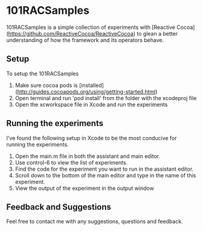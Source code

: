 # 101RACSamples

101RACSamples is a simple collection of experiments with [Reactive Cocoa] (https://github.com/ReactiveCocoa/ReactiveCocoa) to glean a better understanding of how the framework and its operators behave.

## Setup

To setup the 101RACSamples

 1. Make sure cocoa pods is [installed] (http://guides.cocoapods.org/using/getting-started.html)
 1. Open terminal and run 'pod install' from the folder with the xcodeproj file
 1. Open the xcworkspace file in Xcode and run the experiments

## Running the experiments

I've found the following setup in Xcode to be the most conducive for running the experiments.

 1. Open the main.m file in both the assistant and main editor.
 1. Use control-6 to view the list of experiments.
 1. Find the code for the experiment you want to run in the assistant editor.
 1. Scroll down to the bottom of the main editor and type in the name of this experiment.
 1. View the output of the experiment in the output window

## Feedback and Suggestions

Feel free to contact me with any suggestions, questions and feedback.
